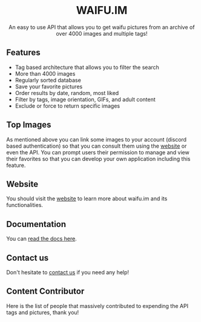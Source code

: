 <p align="center">
    <a href="https://waifu.im/preview/7892/"><img src="https://cdn.waifu.im/7892.jpg" alt=""/></a>
</p>
<h1 align="center">WAIFU.IM</h1>
<p align="center">
    An easy to use API that allows you to get waifu pictures from an archive of over 4000 images and multiple tags!
</p>

## Features

- Tag based architecture that allows you to filter the search
- More than 4000 images
- Regularly sorted database
- Save your favorite pictures
- Order results by date, random, most liked
- Filter by tags, image orientation, GIFs, and adult content
- Exclude or force to return specific images

## Top Images

As mentioned above you can link some images to your account (discord based authentication) so that you can consult them using the [website](https://www.waifu.im) or even the API.
You can prompt users their permission to manage and view their favorites so that you can develop your own application including this feature.

## Website
You should visit the [website](https://www.waifu.im) to learn more about waifu.im and its functionalities.

## Documentation
You can [read the docs here](https://docs.waifu.im).

## Contact us
Don't hesitate to [contact us](https://waifu.im/contact/) if you need any help!

## Content Contributor

Here is the list of people that massively contributed to expending the API tags and pictures, thank you!

